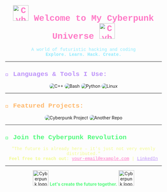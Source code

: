<h1 align="center" style="color:#ff79c6; font-family:'Courier New', Courier, monospace;">
  <img src="https://img.icons8.com/ios-filled/50/ff79c6/matrix.png" width="50" alt="Cyberpunk logo">  
  Welcome to My Cyberpunk Universe  
  <img src="https://img.icons8.com/ios-filled/50/ff79c6/matrix.png" width="50" alt="Cyberpunk logo">
</h1>

<p align="center" style="color:#8be9fd; font-family:'Courier New', Courier, monospace;">
  A world of futuristic hacking and coding <br>
  <strong>Explore. Learn. Hack. Create.</strong>
</p>

---

<h2 style="color:#bd93f9; font-family:'Courier New', Courier, monospace;">🚀 Languages & Tools I Use:</h2>

<p align="center">
  <img src="https://img.shields.io/badge/C++-00599C?style=for-the-badge&logo=c%2B%2B&logoColor=white" alt="C++" style="border-radius: 12px;"> 
  <img src="https://img.shields.io/badge/Bash-4EAA25?style=for-the-badge&logo=gnu-bash&logoColor=white" alt="Bash" style="border-radius: 12px;"> 
  <img src="https://img.shields.io/badge/Python-FFD43B?style=for-the-badge&logo=python&logoColor=blue" alt="Python" style="border-radius: 12px;"> 
  <img src="https://img.shields.io/badge/Linux-FCC624?style=for-the-badge&logo=linux&logoColor=black" alt="Linux" style="border-radius: 12px;"> 
</p>

---

<h2 style="color:#ffb86c; font-family:'Courier New', Courier, monospace;">💾 Featured Projects:</h2>

<p align="center">
  <a href="https://github.com/your-repo" style="text-decoration: none;">
    <img src="https://img.shields.io/badge/Cyberpunk_Project-ff5555?style=for-the-badge&logo=github&logoColor=white" alt="Cyberpunk Project" style="border-radius: 12px;">
  </a>
  <a href="https://github.com/another-repo" style="text-decoration: none;">
    <img src="https://img.shields.io/badge/Another_Repo-50fa7b?style=for-the-badge&logo=github&logoColor=white" alt="Another Repo" style="border-radius: 12px;">
  </a>
</p>

---

<h2 style="color:#50fa7b; font-family:'Courier New', Courier, monospace;">🖤 Join the Cyberpunk Revolution</h2>

<p align="center" style="color:#f1fa8c; font-family:'Courier New', Courier, monospace;">
  "The future is already here – it's just not very evenly distributed." <br>
  <strong>Feel free to reach out:</strong> 
  <a href="mailto:your-email@example.com" style="color:#ff79c6;">your-email@example.com</a> |
  <a href="https://linkedin.com/in/your-profile" style="color:#bd93f9;">LinkedIn</a>
</p>

---

<p align="center">
  <img src="https://img.icons8.com/ios-filled/50/ff79c6/matrix.png" width="50" alt="Cyberpunk logo">  
  <strong style="color:#50fa7b;">Let's create the future together.</strong>  
  <img src="https://img.icons8.com/ios-filled/50/ff79c6/matrix.png" width="50" alt="Cyberpunk logo">
</p>
